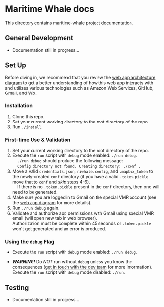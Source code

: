 # Maritime Whale docs

This directory contains maritime-whale project documentation.

## General Development

* Documentation still in progress...

## Set Up

Before diving in, we recommend that you review the [web app architecture diagram](diagrams/web-app-diagram.pdf) to get a better understanding of how this web app interacts with and utilizes various technologies such as Amazon Web Services, GitHub, Gmail, and Wix.

### Installation
1. Clone this repo.
2. Set your current working directory to the root directory of the repo.
3. Run `./install`.

### First-time Use & Validation
1. Set your current working directory to the root directory of the repo.
2. Execute the `run` script with `debug` mode enabled: `./run debug`.<br/>
&nbsp;&nbsp;&nbsp;&nbsp;`./run debug` should produce the following message:<br/>
&nbsp;&nbsp;&nbsp;&nbsp;`Config directory not found. Creating directory: ./conf .`<br/>
3. Move a valid `credentials.json`, `riwhale.config`, and `.mapbox_token` to the newly-created `conf` directory (if you have a valid `.token.pickle` move that to `conf` and _skip_ steps 4-6).<br/>
&nbsp;&nbsp;&nbsp;&nbsp;If there is no `.token.pickle` present in the `conf` directory, then one will need to be generated.
4. Make sure you are logged in to Gmail on the special VMR account (see the [web app diagram](diagrams/web-app-diagram.pdf) for more details).
5. Run `./run debug` again.
6. Validate and authorize app permissions with Gmail using special VMR email (will open new tab in web browser).<br/>
Authorization must be complete within 45 seconds or `.token.pickle` won't get generated and an error is produced.

### Using the `debug` Flag
* Execute the `run` script with `debug` mode enabled: `./run debug`.

* _**WARNING!**_ Do _NOT_ run without `debug` unless you know the consequences ([get in touch with the dev team](mailto:dev.riwhale+help@gmail.com) for more information).<br/>
Execute the `run` script with `debug` mode disabled: `./run`.

## Testing

* Documentation still in progress...
